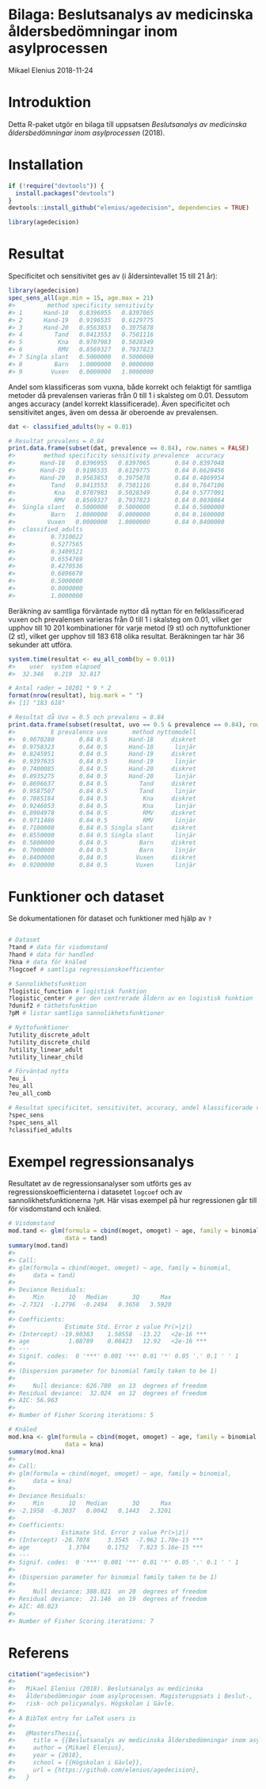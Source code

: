 Bilaga: Beslutsanalys av medicinska åldersbedömningar inom asylprocessen
================
Mikael Elenius
2018-11-24

Introduktion
============

Detta R-paket utgör en bilaga till uppsatsen *Beslutsanalys av medicinska åldersbedömningar inom asylprocessen* (2018).

Installation
============

``` r
if (!require("devtools")) {
  install.packages("devtools")
}
devtools::install_github("elenius/agedecision", dependencies = TRUE)

library(agedecision)
```

Resultat
========

Specificitet och sensitivitet ges av (i åldersintevallet 15 till 21 år):

``` r
library(agedecision)
spec_sens_all(age.min = 15, age.max = 21)
#>         method specificity sensitivity
#> 1      Hand-18   0.8396955   0.8397065
#> 2      Hand-19   0.9196535   0.6129775
#> 3      Hand-20   0.9563853   0.3975878
#> 4         Tand   0.8413553   0.7501116
#> 5          Kna   0.9707983   0.5028349
#> 6          RMV   0.8569327   0.7937823
#> 7 Singla slant   0.5000000   0.5000000
#> 8         Barn   1.0000000   0.0000000
#> 9        Vuxen   0.0000000   1.0000000
```

Andel som klassificeras som vuxna, både korrekt och felaktigt för samtliga metoder då prevalensen varieras från 0 till 1 i skalsteg om 0.01. Dessutom anges accuracy (andel korrekt klassificerade). Även specificitet och sensitivitet anges, även om dessa är oberoende av prevalensen.

``` r
dat <- classified_adults(by = 0.01)

# Resultat prevalens = 0.84
print.data.frame(subset(dat, prevalence == 0.84), row.names = FALSE)
#>        method specificity sensitivity prevalence  accuracy
#>       Hand-18   0.8396955   0.8397065       0.84 0.8397048
#>       Hand-19   0.9196535   0.6129775       0.84 0.6620456
#>       Hand-20   0.9563853   0.3975878       0.84 0.4869954
#>          Tand   0.8413553   0.7501116       0.84 0.7647106
#>           Kna   0.9707983   0.5028349       0.84 0.5777091
#>           RMV   0.8569327   0.7937823       0.84 0.8038864
#>  Singla slant   0.5000000   0.5000000       0.84 0.5000000
#>          Barn   1.0000000   0.0000000       0.84 0.1600000
#>         Vuxen   0.0000000   1.0000000       0.84 0.8400000
#>  classified_adults
#>          0.7310022
#>          0.5277565
#>          0.3409521
#>          0.6554769
#>          0.4270536
#>          0.6896679
#>          0.5000000
#>          0.0000000
#>          1.0000000
```

Beräkning av samtliga förväntade nyttor då nyttan för en felklassificerad vuxen och prevalensen varieras från 0 till 1 i skalsteg om 0.01, vilket ger upphov till 10 201 kombinationer för varje metod (9 st) och nyttofunktioner (2 st), vilket ger upphov till 183 618 olika resultat. Beräkningen tar här 36 sekunder att utföra.

``` r
system.time(resultat <- eu_all_comb(by = 0.01))
#>    user  system elapsed 
#>  32.346   0.219  32.817

# Antal rader = 10201 * 9 * 2
format(nrow(resultat), big.mark = " ")
#> [1] "183 618"

# Resultat då Uvo = 0.5 och prevalens = 0.84
print.data.frame(subset(resultat, uvo == 0.5 & prevalence == 0.84), row.names = FALSE)
#>          E prevalence uvo       method nyttomodell
#>  0.9070280       0.84 0.5      Hand-18     diskret
#>  0.9758323       0.84 0.5      Hand-18      linjär
#>  0.8245951       0.84 0.5      Hand-19     diskret
#>  0.9397635       0.84 0.5      Hand-19      linjär
#>  0.7400085       0.84 0.5      Hand-20     diskret
#>  0.8935275       0.84 0.5      Hand-20      linjär
#>  0.8696637       0.84 0.5         Tand     diskret
#>  0.9587507       0.84 0.5         Tand      linjär
#>  0.7865184       0.84 0.5          Kna     diskret
#>  0.9246053       0.84 0.5          Kna      linjär
#>  0.8904978       0.84 0.5          RMV     diskret
#>  0.9711486       0.84 0.5          RMV      linjär
#>  0.7100000       0.84 0.5 Singla slant     diskret
#>  0.8550000       0.84 0.5 Singla slant      linjär
#>  0.5800000       0.84 0.5         Barn     diskret
#>  0.7900000       0.84 0.5         Barn      linjär
#>  0.8400000       0.84 0.5        Vuxen     diskret
#>  0.9200000       0.84 0.5        Vuxen      linjär
```

Funktioner och dataset
======================

Se dokumentationen för dataset och funktioner med hjälp av `?`

``` r

# Dataset
?tand # data för visdomstand
?hand # data för handled
?kna # data för knäled
?logcoef # samtliga regressionskoefficienter

# Sannolikhetsfunktion
?logistic_function # logistisk funktion
?logistic_center # ger den centrerade åldern av en logistisk funktion
?dunif2 # täthetsfunktion
?pM # listar samtliga sannolikhetsfunktioner

# Nyttofunktioner
?utility_discrete_adult 
?utility_discrete_child
?utility_linear_adult
?utility_linear_child

# Förväntad nytta
?eu_i
?eu_all
?eu_all_comb

# Resultat specificitet, sensitivitet, accuracy, andel klassificerade vuxna
?spec_sens
?spec_sens_all
?classified_adults
```

Exempel regressionsanalys
=========================

Resultatet av de regressionsanalyser som utförts ges av regressionskoefficienterna i datasetet `logcoef` och av sannolikhetsfunktionerna `?pM`. Här visas exempel på hur regressionen går till för visdomstand och knäled.

``` r
# Visdomstand
mod.tand <- glm(formula = cbind(moget, omoget) ~ age, family = binomial,
                data = tand)
summary(mod.tand)
#> 
#> Call:
#> glm(formula = cbind(moget, omoget) ~ age, family = binomial, 
#>     data = tand)
#> 
#> Deviance Residuals: 
#>     Min       1Q   Median       3Q      Max  
#> -2.7321  -1.2796  -0.2494   0.3658   3.5920  
#> 
#> Coefficients:
#>              Estimate Std. Error z value Pr(>|z|)    
#> (Intercept) -19.90383    1.50558  -13.22   <2e-16 ***
#> age           1.08789    0.08423   12.92   <2e-16 ***
#> ---
#> Signif. codes:  0 '***' 0.001 '**' 0.01 '*' 0.05 '.' 0.1 ' ' 1
#> 
#> (Dispersion parameter for binomial family taken to be 1)
#> 
#>     Null deviance: 626.780  on 13  degrees of freedom
#> Residual deviance:  32.024  on 12  degrees of freedom
#> AIC: 56.963
#> 
#> Number of Fisher Scoring iterations: 5

# Knäled
mod.kna <- glm(formula = cbind(moget, omoget) ~ age, family = binomial,
                data = kna)
summary(mod.kna)
#> 
#> Call:
#> glm(formula = cbind(moget, omoget) ~ age, family = binomial, 
#>     data = kna)
#> 
#> Deviance Residuals: 
#>     Min       1Q   Median       3Q      Max  
#> -2.1958  -0.3037   0.0042   0.1443   2.3201  
#> 
#> Coefficients:
#>             Estimate Std. Error z value Pr(>|z|)    
#> (Intercept) -26.7078     3.3545  -7.962 1.70e-15 ***
#> age           1.3704     0.1752   7.823 5.16e-15 ***
#> ---
#> Signif. codes:  0 '***' 0.001 '**' 0.01 '*' 0.05 '.' 0.1 ' ' 1
#> 
#> (Dispersion parameter for binomial family taken to be 1)
#> 
#>     Null deviance: 388.021  on 20  degrees of freedom
#> Residual deviance:  21.146  on 19  degrees of freedom
#> AIC: 40.023
#> 
#> Number of Fisher Scoring iterations: 7
```

Referens
========

``` r
citation("agedecision")
#> 
#>   Mikael Elenius (2018). Beslutsanalys av medicinska
#>   åldersbedömningar inom asylprocessen. Magisteruppsats i Beslut-,
#>   risk- och policyanalys. Högskolan i Gävle.
#> 
#> A BibTeX entry for LaTeX users is
#> 
#>   @MastersThesis{,
#>     title = {{Beslutsanalys av medicinska åldersbedömningar inom asylprocessen}},
#>     author = {Mikael Elenius},
#>     year = {2018},
#>     school = {{Högskolan i Gävle}},
#>     url = {https://github.com/elenius/agedecision},
#>   }
```
